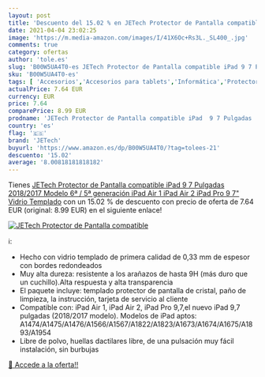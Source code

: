 ```yaml
---
layout: post
title: 'Descuento del 15.02 % en JETech Protector de Pantalla compatible '
date: 2021-04-04 23:02:25
image: 'https://m.media-amazon.com/images/I/41X6Oc+Rs3L._SL400_.jpg'
comments: true
category: ofertas
author: 'tole.es'
slug: 'B00W5UA4T0-es JETech Protector de Pantalla compatible iPad 9 7 Pulgadas...'
sku: 'B00W5UA4T0-es'
tags: [ 'Accesorios','Accesorios para tablets','Informática','Protectores de pantalla para tablets','ipad','jetech', ]
actualPrice: 7.64 EUR
currency: EUR
price: 7.64
comparePrice: 8.99 EUR
prodname: 'JETech Protector de Pantalla compatible iPad  9 7 Pulgadas  2018/2017 Modelo  6ª / 5ª generación   iPad Air 1  iPad Air 2  iPad Pro 9 7"  Vidrio Templado'
country: 'es'
flag: '🇪🇸'
brand: 'JETech'
buyurl: 'https://www.amazon.es/dp/B00W5UA4T0/?tag=tolees-21'
descuento: '15.02'
average: '8.00818181818182'
---
```


Tienes [JETech Protector de Pantalla compatible iPad  9 7 Pulgadas  2018/2017 Modelo  6ª / 5ª generación   iPad Air 1  iPad Air 2  iPad Pro 9 7"  Vidrio Templado](https://www.amazon.es/dp/B00W5UA4T0/?tag=tolees-21) con un 15.02 % de descuento con precio de oferta de 7.64 EUR (original: 8.99 EUR) en el siguiente enlace!

[![JETech Protector de Pantalla compatible ](https://m.media-amazon.com/images/I/41X6Oc+Rs3L._SL400_.jpg)](https://www.amazon.es/dp/B00W5UA4T0/?tag=tolees-21)

ℹ️:

- Hecho con vidrio templado de primera calidad de 0,33 mm de espesor con bordes redondeados
- Muy alta dureza: resistente a los arañazos de hasta 9H (más duro que un cuchillo).Alta respuesta y alta transparencia
- El paquete incluye: templado protector de pantalla de cristal, paño de limpieza, la instrucción, tarjeta de servicio al cliente
- Compatible con: iPad Air 1, iPad Air 2, iPad Pro 9,7,el nuevo iPad 9,7 pulgadas (2018/2017 modelo). Modelos de iPad aptos: A1474/A1475/A1476/A1566/A1567/A1822/A1823/A1673/A1674/A1675/A1893/A1954
- Libre de polvo, huellas dactilares libre, de una pulsación muy fácil instalación, sin burbujas

[🛒 Accede a la oferta!!](https://www.amazon.es/dp/B00W5UA4T0/?tag=tolees-21)
